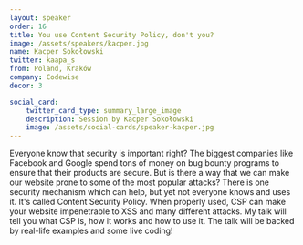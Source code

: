 ```yaml
---
layout: speaker
order: 16
title: You use Content Security Policy, don't you?
image: /assets/speakers/kacper.jpg
name: Kacper Sokołowski
twitter: kaapa_s
from: Poland, Kraków
company: Codewise
decor: 3

social_card:
    twitter_card_type: summary_large_image
    description: Session by Kacper Sokołowski
    image: /assets/social-cards/speaker-kacper.jpg
---
```


Everyone know that security is important right? The biggest companies like Facebook and Google spend tons of money on bug bounty programs to ensure that their products are secure. But is there a way that we can make our website prone to some of the most popular attacks? There is one security mechanism which can help, but yet not everyone knows and uses it. It's called Content Security Policy. When properly used, CSP can make your website impenetrable to XSS and many different attacks.
My talk will tell you what CSP is, how it works and how to use it. The talk will be backed by real-life examples and some live coding!